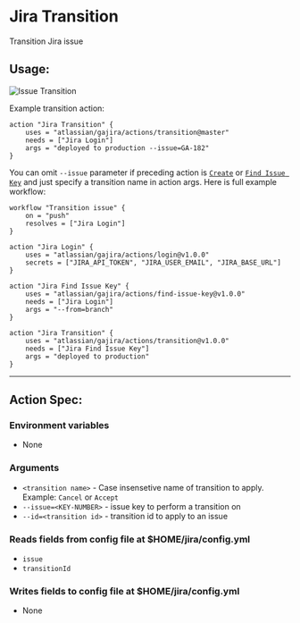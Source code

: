 # Jira Transition
Transition Jira issue

## Usage:
![Issue Transition](../../../assets/transition/example.gif?raw=true)

Example transition action:

    action "Jira Transition" {
        uses = "atlassian/gajira/actions/transition@master"
        needs = ["Jira Login"]
        args = "deployed to production --issue=GA-182"
    }

You can omit `--issue` parameter if preceding action is [`Create`](../create) or [`Find Issue Key`](../find-issue-key) and just specify a transition name in action args. Here is full example workflow:

    workflow "Transition issue" {
        on = "push"
        resolves = ["Jira Login"]
    }

    action "Jira Login" {
        uses = "atlassian/gajira/actions/login@v1.0.0"
        secrets = ["JIRA_API_TOKEN", "JIRA_USER_EMAIL", "JIRA_BASE_URL"]
    }

    action "Jira Find Issue Key" {
        uses = "atlassian/gajira/actions/find-issue-key@v1.0.0"
        needs = ["Jira Login"]
        args = "--from=branch"
    }
    
    action "Jira Transition" {
        uses = "atlassian/gajira/actions/transition@v1.0.0"
        needs = ["Jira Find Issue Key"]
        args = "deployed to production"
    }

----
## Action Spec:

### Environment variables
- None

### Arguments
- `<transition name>` - Case insensetive name of transition to apply. Example: `Cancel` or `Accept`
- `--issue=<KEY-NUMBER>` - issue key to perform a transition on
- `--id=<transition id>` - transition id to apply to an issue

### Reads fields from config file at $HOME/jira/config.yml
- `issue`
- `transitionId`

### Writes fields to config file at $HOME/jira/config.yml
- None